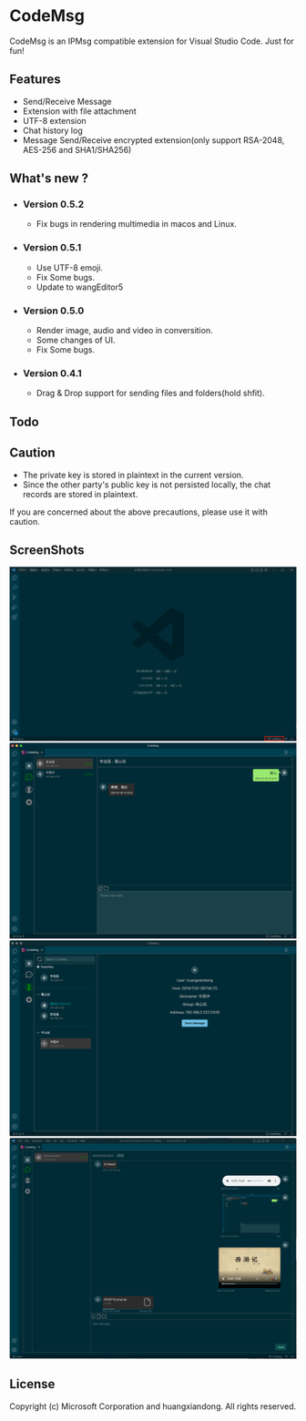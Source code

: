 # CodeMsg
CodeMsg is an IPMsg compatible extension for Visual Studio Code.
Just for fun!

## Features
* Send/Receive Message
* Extension with file attachment
* UTF-8 extension
* Chat history log
* Message Send/Receive encrypted extension(only support RSA-2048, AES-256 and SHA1/SHA256)

## What's new ?
* ### Version 0.5.2
  * Fix bugs in rendering multimedia in macos and Linux.
* ### Version 0.5.1
  * Use UTF-8 emoji.
  * Fix Some bugs.
  * Update to wangEditor5
* ### Version 0.5.0
  * Render image, audio and video in conversition.
  * Some changes of UI.
  * Fix Some bugs.
* ### Version 0.4.1
  * Drag & Drop support for sending files and folders(hold shfit).
  
## Todo

## Caution
* The private key is stored in plaintext in the current version.
* Since the other party's public key is not persisted locally, the chat records are stored in plaintext.

If you are concerned about the above precautions, please use it with caution.

## ScreenShots
<img src=https://raw.githubusercontent.com/huangxiandong/codemsg/main/snapshots/1.png?>
<img src=https://raw.githubusercontent.com/huangxiandong/codemsg/main/snapshots/2.png?>
<img src=https://raw.githubusercontent.com/huangxiandong/codemsg/main/snapshots/3.png?>
<img src=https://raw.githubusercontent.com/huangxiandong/codemsg/main/snapshots/4.png?>

## License

Copyright (c) Microsoft Corporation and huangxiandong. All rights reserved.
